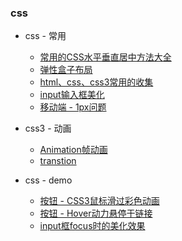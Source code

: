 ### css

- css - 常用
  - [常用的CSS水平垂直居中方法大全](./Marklist/list-1/常用的CSS水平垂直居中方法大全.md)
  - [弹性盒子布局](./Marklist/list-1/弹性盒子布局.md)
  - [html、css、css3常用的收集](./Marklist/list-1/html、css、css3常用的收集.md)
  - [input输入框美化](./Marklist/list-1/input输入框美化.md)   
   - [移动端 - 1px问题](./Marklist/NO.01/list-4/) 

-  css3 - 动画 
   - [Animation帧动画](./Marklist/list-1/Animation帧动画.md)
   - [transtion](./Marklist/list-2)
  
-  css - demo
   - [按钮 - CSS3鼠标滑过彩色动画](https://liangweibiao.github.io/v-mark/Marklist/NO.01/Marklist/list-3/index.html)
   - [按钮 - Hover动力悬停于链接](http://ianlunn.github.io/Hover/)
   - [input框focus时的美化效果](https://liangweibiao.github.io/v-mark/Marklist/NO.01/Marklist/list-5/index.html)